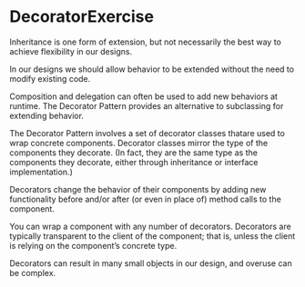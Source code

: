 # DecoratorExercise

Inheritance is one form of extension, but not necessarily the best way to achieve flexibility in our designs.

In our designs we should allow behavior to be extended without the need to modify existing code.

Composition and delegation can often be used to add new behaviors at runtime. The Decorator Pattern provides an alternative to subclassing for extending behavior.

The Decorator Pattern involves a set of decorator classes thatare used to wrap concrete components.
Decorator classes mirror the type of the components they decorate. (In fact, they are the same type as the components they decorate, either through inheritance or interface
implementation.)

Decorators change the behavior of their components by adding new functionality before and/or after (or even in place of) method calls to the component.

You can wrap a component with any number of decorators. Decorators are typically transparent to the client of the component; that is, unless the client is relying on the
component’s concrete type.

Decorators can result in many small objects in our design, and overuse can be complex.
